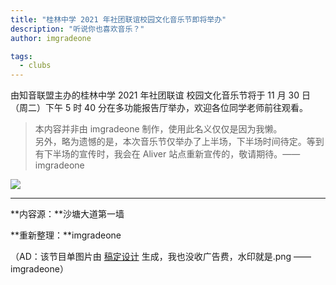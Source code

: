 ```yaml
---
title: "桂林中学 2021 年社团联谊校园文化音乐节即将举办"
description: "听说你也喜欢音乐？"
author: imgradeone

tags:
  - clubs
---
```


由知音联盟主办的桂林中学 2021 年社团联谊 校园文化音乐节将于 11 月 30 日（周二）下午 5 时 40 分在多功能报告厅举办，欢迎各位同学老师前往观看。

> 本内容并非由 imgradeone 制作，使用此名义仅仅是因为我懒。  
> 另外，略为遗憾的是，本次音乐节仅举办了上半场，下半场时间待定。等到有下半场的宣传时，我会在 Aliver 站点重新宣传的，敬请期待。—— imgradeone

![](https://aliver-images.imgradeone.com/2021-11-28-musicfes-2021/pic.jpg)

---

**内容源：**沙塘大道第一墙

**重新整理：**imgradeone

（AD：该节目单图片由 [稿定设计](https://www.gaoding.com/introduction) 生成，我也没收广告费，水印就是.png —— imgradeone）
